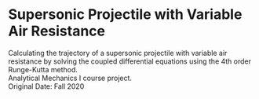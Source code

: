 # Supersonic Projectile with Variable Air Resistance
Calculating the trajectory of a supersonic projectile with variable air resistance by solving the coupled differential equations using the 4th order Runge-Kutta method.  
Analytical Mechanics I course project.  
Original Date: Fall 2020
